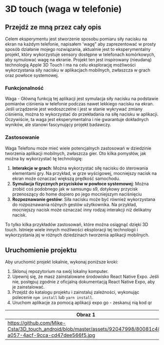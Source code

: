 # 3D touch (waga w telefonie)

## Przejdź ze mną przez cały opis

Celem eksperymentu jest stworzenie sposobu pomiaru siły nacisku na ekran na każdym telefonie, napisałem 'wagę" aby zaprezentować w prosty sposób działanie mojego rozwiązania, aktualnie jest to eksperymentalny projekt, który wykorzystuje sensory dostępne w telefonach komórkowych, aby symulować wagę na ekranie. Projekt ten jest inspirowany (nieudaną) technologią Apple 3D Touch i ma na celu eksplorację możliwości wykorzystania siły nacisku w aplikacjach mobilnych, zwłaszcza w grach oraz powłoce systemowej.

### Funkcjonalność

Waga - Główną funkcją tej aplikacji jest symulacja siły nacisku na podstawie pomiarów ciśnienia w telefonie podczas nawet lekkiego nacisku na ekran. Jeśli urządzenie jest wodoszczelne i jest w stanie wykrywać zmiany ciśnienia, można to wykorzystać do przekładania na siłę nacisku w aplikacji. Oczywiście, ta waga jest eksperymentalna i nie gwarantuje dokładnych wyników, ale stanowi fascynujący projekt badawczy.

### Zastosowanie

Waga Telefonu może mieć wiele potencjalnych zastosowań w dziedzinie tworzenia aplikacji mobilnych, zwłaszcza gier. Oto kilka pomysłów, jak można by wykorzystać tę technologię:

1. **Interakcje w grach**: Można wykorzystać siłę nacisku do sterowania elementami gry. Na przykład, w grze wyścigowej, mocniejszy nacisk na ekran może oznaczać większą prędkość samochodu.
2. **Symulacja fizycznych przycisków w powłoce systemowej**: Można zrobić coś podobnego jak w samsungu s9, dotykowy przycisk przenoszący do home dopiero po jego mocniejszym naciśnięciu
3. **Rozpoznawanie gestów**: Siła nacisku może być również wykorzystana do rozpoznawania różnych gestów użytkownika. Na przykład, mocniejszy nacisk może oznaczać inny rodzaj interakcji niż delikatny nacisk.

To tylko kilka przykładów zastosowań, które można osiągnąć dzięki 3D touch. Istnieje wiele innych możliwości eksploracji tej technologii i wykorzystania jej w różnych dziedzinach tworzenia aplikacji mobilnych.

## Uruchomienie projektu

Aby uruchomić projekt lokalnie, wykonaj poniższe kroki:

1. Sklonuj repozytorium na swój lokalny komputer.
2. Upewnij się, że masz zainstalowane środowisko React Native Expo. Jeśli nie, postępuj zgodnie z oficjalną dokumentacją React Native Expo, aby je zainstalować.
3. Przejdź do katalogu projektu i zainstaluj zależności, wykonując polecenie `npm install` lub `yarn install`.
4. Uruchom aplikacje za pomocą aplikacji expo go - zeskanuj nią kod qr



| Obraz 1                                                                               | Obraz 2                                                                               |
|---------------------------------------------------------------------------------------|---------------------------------------------------------------------------------------|
| https://github.com/Mike-Csta/3D_touch_android/blob/master/assets/92047998/80081c48-a057-4acf-9cca-cd47dee566f5.jpg | https://github.com/Mike-Csta/3D_touch_android/blob/master/assets/92047998/615e7e94-4cba-48f4-8fc7-65ff0d0a7d59.jpg |






